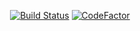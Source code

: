 <div align="center">

[![Build Status](https://travis-ci.com/enesusta/sahaf.svg?branch=master)](https://travis-ci.com/enesusta/sahaf)
[![CodeFactor](https://www.codefactor.io/repository/github/enesusta/sahaf/badge)](https://www.codefactor.io/repository/github/enesusta/sahaf)

</div>